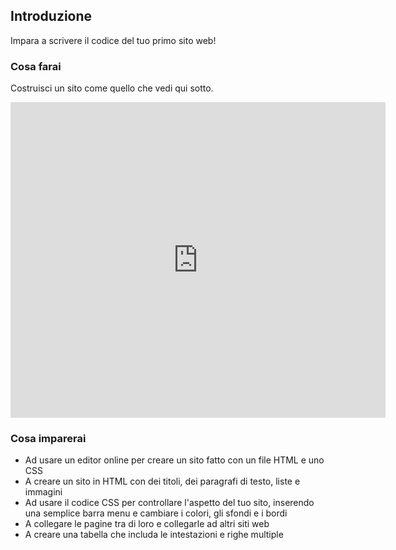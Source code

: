 ## Introduzione

Impara a scrivere il codice del tuo primo sito web!

### Cosa farai

Costruisci un sito come quello che vedi qui sotto.

<div class="trinket">
  <iframe src="https://trinket.io/embed/html/7bb7dafb6e?outputOnly=true&start=result" width="600" height="505" frameborder="0" marginwidth="0" marginheight="0" allowfullscreen>
  </iframe>
</div>

### Cosa imparerai

- Ad usare un editor online per creare un sito fatto con un file HTML e uno CSS
- A creare un sito in HTML con dei titoli, dei paragrafi di testo, liste e immagini
- Ad usare il codice CSS per controllare l'aspetto del tuo sito, inserendo una semplice barra menu e cambiare i colori, gli sfondi e i bordi
- A collegare le pagine tra di loro e collegarle ad altri siti web
- A creare una tabella che includa le intestazioni e righe multiple
